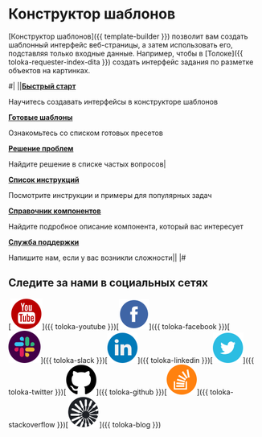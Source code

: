 # Конструктор шаблонов

[Конструктор шаблонов]({{ template-builder }}) позволит вам создать шаблонный интерфейс веб-страницы, а затем использовать его, подставляя только входные данные. Например, чтобы в [Толоке]({{ toloka-requester-index-dita }}) создать интерфейс задания по разметке объектов на картинках.

#|
||**[Быстрый старт](quickstart.md)**

Научитесь создавать интерфейсы в конструкторе шаблонов

**[Готовые шаблоны](templates/index.md)**

Ознакомьтесь со списком готовых пресетов

**[Решение проблем](troubleshooting/troubleshooting.md)**

Найдите решение в списке частых вопросов|

**[Список инструкций](operations/all.md)**

Посмотрите инструкции и примеры для популярных задач

**[Справочник компонентов](reference/index.md)**

Найдите подробное описание компонента, который вас интересует

**[Служба поддержки](concepts/support.md)**

Напишите нам, если у вас возникли сложности||
|#

## Следите за нами в социальных сетях

[![](_images/SocialNetwork/youtube.svg)]({{ toloka-youtube }})[![](_images/SocialNetwork/facebook.svg)]({{ toloka-facebook }})[![](_images/SocialNetwork/slack.svg)]({{ toloka-slack }})[![](_images/SocialNetwork/linkedin.svg)]({{ toloka-linkedin }})[![](_images/SocialNetwork/twitter.svg)]({{ toloka-twitter }})[![](_images/SocialNetwork/github.svg)]({{ toloka-github }})[![](_images/SocialNetwork/StackOverflow.svg)]({{ toloka-stackoverflow }})[![](_images/SocialNetwork/blog.svg)]({{ toloka-blog }})
